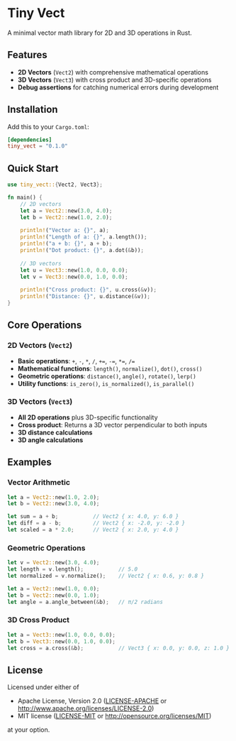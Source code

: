 # Tiny Vect

A minimal vector math library for 2D and 3D operations in Rust.

## Features

- **2D Vectors** (`Vect2`) with comprehensive mathematical operations
- **3D Vectors** (`Vect3`) with cross product and 3D-specific operations
- **Debug assertions** for catching numerical errors during development

## Installation

Add this to your `Cargo.toml`:

```toml
[dependencies]
tiny_vect = "0.1.0"
```

## Quick Start

```rust
use tiny_vect::{Vect2, Vect3};

fn main() {
    // 2D vectors
    let a = Vect2::new(3.0, 4.0);
    let b = Vect2::new(1.0, 2.0);
    
    println!("Vector a: {}", a);
    println!("Length of a: {}", a.length());
    println!("a + b: {}", a + b);
    println!("Dot product: {}", a.dot(&b));
    
    // 3D vectors
    let u = Vect3::new(1.0, 0.0, 0.0);
    let v = Vect3::new(0.0, 1.0, 0.0);
    
    println!("Cross product: {}", u.cross(&v));
    println!("Distance: {}", u.distance(&v));
}
```

## Core Operations

### 2D Vectors (`Vect2`)

- **Basic operations**: `+`, `-`, `*`, `/`, `+=`, `-=`, `*=`, `/=`
- **Mathematical functions**: `length()`, `normalize()`, `dot()`, `cross()`
- **Geometric operations**: `distance()`, `angle()`, `rotate()`, `lerp()`
- **Utility functions**: `is_zero()`, `is_normalized()`, `is_parallel()`

### 3D Vectors (`Vect3`)

- **All 2D operations** plus 3D-specific functionality
- **Cross product**: Returns a 3D vector perpendicular to both inputs
- **3D distance calculations**
- **3D angle calculations**

## Examples

### Vector Arithmetic

```rust
let a = Vect2::new(1.0, 2.0);
let b = Vect2::new(3.0, 4.0);

let sum = a + b;           // Vect2 { x: 4.0, y: 6.0 }
let diff = a - b;          // Vect2 { x: -2.0, y: -2.0 }
let scaled = a * 2.0;      // Vect2 { x: 2.0, y: 4.0 }
```

### Geometric Operations

```rust
let v = Vect2::new(3.0, 4.0);
let length = v.length();           // 5.0
let normalized = v.normalize();    // Vect2 { x: 0.6, y: 0.8 }

let a = Vect2::new(1.0, 0.0);
let b = Vect2::new(0.0, 1.0);
let angle = a.angle_between(&b);   // π/2 radians
```

### 3D Cross Product

```rust
let a = Vect3::new(1.0, 0.0, 0.0);
let b = Vect3::new(0.0, 1.0, 0.0);
let cross = a.cross(&b);           // Vect3 { x: 0.0, y: 0.0, z: 1.0 }
```

## License

Licensed under either of

- Apache License, Version 2.0 ([LICENSE-APACHE](LICENSE-APACHE) or http://www.apache.org/licenses/LICENSE-2.0)
- MIT license ([LICENSE-MIT](LICENSE-MIT) or http://opensource.org/licenses/MIT)

at your option.
